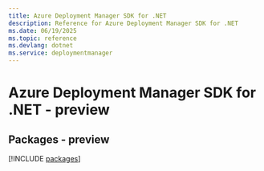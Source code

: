 ```yaml
---
title: Azure Deployment Manager SDK for .NET
description: Reference for Azure Deployment Manager SDK for .NET
ms.date: 06/19/2025
ms.topic: reference
ms.devlang: dotnet
ms.service: deploymentmanager
---
```

# Azure Deployment Manager SDK for .NET - preview
## Packages - preview
[!INCLUDE [packages](deployment-manager-index.md)]